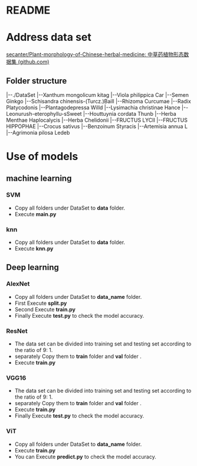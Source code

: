 # README

# Address data set

[secanter/Plant-morphology-of-Chinese-herbal-medicine: 中草药植物形态数据集 (github.com)](https://github.com/secanter/Plant-morphology-of-Chinese-herbal-medicine)

## Folder structure

|--./DataSet
   |--Xanthum mongolicum kitag
   |--Viola philippica Car
   |--Semen Ginkgo
   |--Schisandra chinensis-(Turcz.)Baill
   |--Rhizoma Curcumae
   |--Radix Platycodonis
   |--Plantagodepressa Willd
   |--Lysimachia christinae Hance
   |--Leonurush-eterophyllu-sSweet
   |--Houttuynia cordata Thunb
   |--Herba Menthae Haplocalycis
   |--Herba Chelidonii
   |--FRUCTUS LYCII
   |--FRUCTUS HIPPOPHAE
   |--Crocus sativus
   |--Benzoinum Styracis
   |--Artemisia annua L
   |--Agrimonia pilosa Ledeb



# Use of models

## machine learning

### SVM

- Copy all folders under DataSet to **data** folder.
- Execute **main.py**

### knn

- Copy all folders under DataSet to **data** folder.
- Execute **knn.py**

## Deep learning

### AlexNet

- Copy all folders under DataSet to **data_name** folder.
- First Execute **split.py**
- Second Execute **train.py**
- Finally Execute **test.py** to check the model accuracy.

### ResNet

- The data set can be divided into training set and testing set according to the ratio of 9: 1.
- separately Copy them to **train** folder and **val** folder .
- Execute **train.py**

### VGG16

- The data set can be divided into training set and testing set according to the ratio of 9: 1.
- separately Copy them to **train** folder and **val** folder .
- Execute **train.py**
- Finally Execute **test.py** to check the model accuracy.

### ViT

- Copy all folders under DataSet to **data_name** folder.
-  Execute **train.py**
- You can Execute **predict.py** to check the model accuracy.